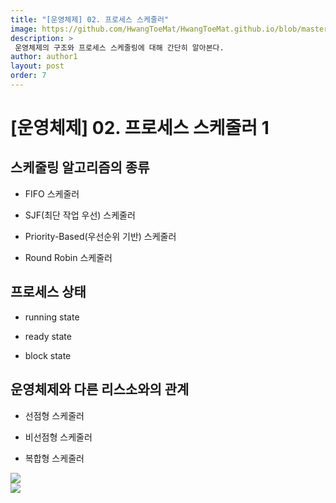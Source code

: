 ```yaml
---
title: "[운영체제] 02. 프로세스 스케줄러"
image: https://github.com/HwangToeMat/HwangToeMat.github.io/blob/master/Computer-Science/image/OS/02/img0.png?raw=true
description: >
 운영체제의 구조와 프로세스 스케줄링에 대해 간단히 알아본다.
author: author1
layout: post
order: 7
---
```

# [운영체제] 02. 프로세스 스케줄러 1

## 스케줄링 알고리즘의 종류

* FIFO 스케줄러

* SJF(최단 작업 우선) 스케줄러

* Priority-Based(우선순위 기반) 스케줄러

* Round Robin 스케줄러

## 프로세스 상태

* running state

* ready state

* block state

## 운영체제와 다른 리스소와의 관계

* 선점형 스케줄러

* 비선점형 스케줄러

* 복합형 스케줄러

<img src="https://github.com/HwangToeMat/HwangToeMat.github.io/blob/master/Computer-Science/image/OS/02/img2.jpg?raw=true" style="max-width:100%;margin-left: auto; margin-right: auto; display: block;">

<img src="https://github.com/HwangToeMat/HwangToeMat.github.io/blob/master/Computer-Science/image/OS/02/img3.jpg?raw=true" style="max-width:100%;margin-left: auto; margin-right: auto; display: block;">




